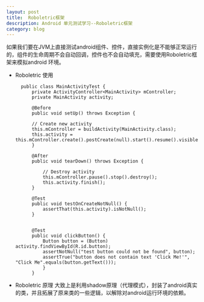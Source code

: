 ```yaml
---
layout: post
title:  Roboletric框架
description: Android 单元测试学习--Roboletric框架
category: blog
---
```



如果我们要在JVM上直接测试android组件、控件，直接实例化是不能够正常运行的，组件的生命周期不会自动回调，控件也不会自动填充，需要使用Roboletric框架来模拟android 环境。

* Roboletric 使用

        public class MainActivityTest {
            private ActivityController<MainActivity> mController;
            private MainActivity activity;

            @Before
            public void setUp() throws Exception {
    
            // Create new activity
            this.mController = buildActivity(MainActivity.class);
            this.activity = this.mController.create().postCreate(null).start().resume().visible().get();
            }

            @After
            public void tearDown() throws Exception {

                // Destroy activity
                this.mController.pause().stop().destroy();
                this.activity.finish();
            }

            @Test
            public void testOnCreateNotNull() {
                assertThat(this.activity).isNotNull();
            }
            
            
            @Test
            public void clickButton() {
                Button button = (Button) activity.findViewById(R.id.button);
                assertNotNull("test button could not be found", button);
                assertTrue("button does not contain text 'Click Me!'", "Click Me".equals(button.getText()));
                }
            }




* Roboletric 原理
 大致上是利用shadow原理（代理模式），封装了android真实的类，并且拓展了原来类的一些逻辑，以解除对android运行环境的依赖。